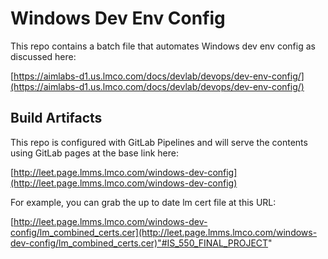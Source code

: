 # Windows Dev Env Config

This repo contains a batch file that automates Windows dev env config as discussed here:

[https://aimlabs-d1.us.lmco.com/docs/devlab/devops/dev-env-config/](https://aimlabs-d1.us.lmco.com/docs/devlab/devops/dev-env-config/)

## Build Artifacts

This repo is configured with GitLab Pipelines and will serve the contents using GitLab pages at the base link here:

[http://leet.page.lmms.lmco.com/windows-dev-config](http://leet.page.lmms.lmco.com/windows-dev-config)

For example, you can grab the up to date lm cert file at this URL:

[http://leet.page.lmms.lmco.com/windows-dev-config/lm_combined_certs.cer](http://leet.page.lmms.lmco.com/windows-dev-config/lm_combined_certs.cer)"#IS_550_FINAL_PROJECT" 
